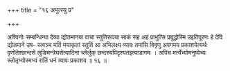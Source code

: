 +++
title = "१६ अभुत्स्यु प्र"

+++

अश्विनोः सम्बन्धिन्या देव्या द्योतमानया वाचा स्तुतिरूपया साकं सह अहं प्राभुत्सि प्रबुद्धोस्मि उइतिपूरणः हे देवि द्योतमाने उष- स्त्वञ्च मतिं मयाकृतां स्तुतिं आ अभिलक्ष्य व्यावः तमांसि विवृणु अपगमय प्रकाशयेत्यर्थः वृणोतेश्छान्दसे लुङिमन्त्रेघसेत्यादिना च्लेर्लुक् छन्दस्यपिदृश्यतइत्याडागमः । अपिच मर्त्येभ्योमनुष्येभ्यः स्तोतृभ्योस्मभ्यं रातिं धनं व्यावः प्रकाशय ॥ १६ ॥